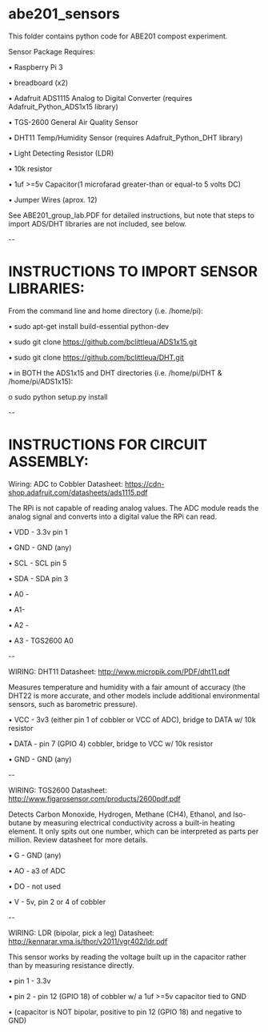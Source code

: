 # abe201_sensors
This folder contains python code for ABE201 compost experiment.

Sensor Package Requires:

•	Raspberry Pi 3

•	breadboard (x2)

•	Adafruit ADS1115 Analog to Digital Converter (requires Adafruit_Python_ADS1x15 library)

•	TGS-2600 General Air Quality Sensor

•	DHT11 Temp/Humidity Sensor (requires Adafruit_Python_DHT library)

•	Light Detecting Resistor (LDR)

•	10k resistor

•	1uf >=5v Capacitor(1 microfarad greater-than or equal-to 5 volts DC)

•	Jumper Wires (aprox. 12)


See ABE201_group_lab.PDF for detailed instructions, but note that steps to import ADS/DHT libraries are not included, see below.

--

# INSTRUCTIONS TO IMPORT SENSOR LIBRARIES:

From the command line and home directory (i.e. /home/pi):

•	sudo apt-get install build-essential python-dev

•	sudo git clone https://github.com/bclittleua/ADS1x15.git

•	sudo git clone https://github.com/bclittleua/DHT.git

•	in BOTH the ADS1x15 and DHT directories (i.e. /home/pi/DHT & /home/pi/ADS1x15):

   o	sudo python setup.py install

--

# INSTRUCTIONS FOR CIRCUIT ASSEMBLY:

Wiring: ADC to Cobbler 
Datasheet: https://cdn-shop.adafruit.com/datasheets/ads1115.pdf 

The RPi is not capable of reading analog values. The ADC module reads the analog signal and converts into a digital value the RPi can read. 

•	VDD - 3.3v pin 1 

•	GND - GND (any) 

•	SCL - SCL pin 5 

•	SDA - SDA pin 3  

•	A0 - 

•	A1- 

• A2 - 

•	A3 - TGS2600 A0 

--

WIRING: DHT11 
Datasheet: http://www.micropik.com/PDF/dht11.pdf 

Measures temperature and humidity with a fair amount of accuracy (the DHT22 is more accurate, and other models include additional environmental sensors, such as barometric pressure). 

•	VCC - 3v3 (either pin 1 of cobbler or VCC of ADC), bridge to DATA w/ 10k resistor 

•	DATA - pin 7 (GPIO 4) cobbler, bridge to VCC w/ 10k resistor 

•	GND -  GND (any) 

--

WIRING: TGS2600 
Datasheet: http://www.figarosensor.com/products/2600pdf.pdf 

Detects Carbon Monoxide, Hydrogen, Methane (CH4), Ethanol, and Iso-butane by measuring electrical conductivity across a built-in heating element. It only spits out one number, which can be interpreted as parts per million. Review datasheet for more details. 

•	G - GND (any) 

•	AO - a3 of ADC 

•	DO - not used 

•	V - 5v, pin 2 or 4 of cobbler 

--

WIRING: LDR (bipolar, pick a leg) 
Datasheet: http://kennarar.vma.is/thor/v2011/vgr402/ldr.pdf 

This sensor works by reading the voltage built up in the capacitor rather than by measuring resistance directly. 

•	pin 1 - 3.3v 

•	pin 2 - pin 12 (GPIO 18) of cobbler w/ a 1uf >=5v capacitor tied to GND 

•	(capacitor is NOT bipolar, positive to pin 12 (GPIO 18) and negative to GND)
